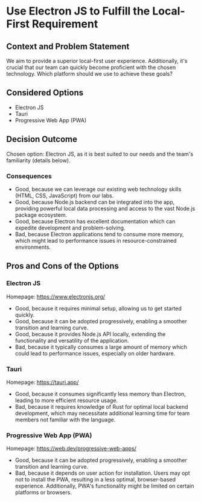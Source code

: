 # Use Electron JS to Fulfill the Local-First Requirement

## Context and Problem Statement

We aim to provide a superior local-first user experience. Additionally, it's crucial that our team can quickly become proficient with the chosen technology. Which platform should we use to achieve these goals?

## Considered Options

-   Electron JS
-   Tauri
-   Progressive Web App (PWA)

## Decision Outcome

Chosen option: Electron JS, as it is best suited to our needs and the team's familiarity (details below).

### Consequences

-   Good, because we can leverage our existing web technology skills (HTML, CSS, JavaScript) from our labs.
-   Good, because Node.js backend can be integrated into the app, providing powerful local data processing and access to the vast Node.js package ecosystem.
-   Good, because Electron has excellent documentation which can expedite development and problem-solving.
-   Bad, because Electron applications tend to consume more memory, which might lead to performance issues in resource-constrained environments.

## Pros and Cons of the Options

### Electron JS

Homepage: <https://www.electronjs.org/>

-   Good, because it requires minimal setup, allowing us to get started quickly.
-   Good, because it can be adopted progressively, enabling a smoother transition and learning curve.
-   Good, because it provides Node.js API locally, extending the functionality and versatility of the application.
-   Bad, because it typically consumes a large amount of memory which could lead to performance issues, especially on older hardware.

### Tauri

Homepage: <https://tauri.app/>

-   Good, because it consumes significantly less memory than Electron, leading to more efficient resource usage.
-   Bad, because it requires knowledge of Rust for optimal local backend development, which may necessitate additional learning time for team members not familiar with the language.

### Progressive Web App (PWA)

Homepage: <https://web.dev/progressive-web-apps/>

-   Good, because it can be adopted progressively, enabling a smoother transition and learning curve.
-   Bad, because it depends on user action for installation. Users may opt not to install the PWA, resulting in a less optimal, browser-based experience. Additionally, PWA's functionality might be limited on certain platforms or browsers.
